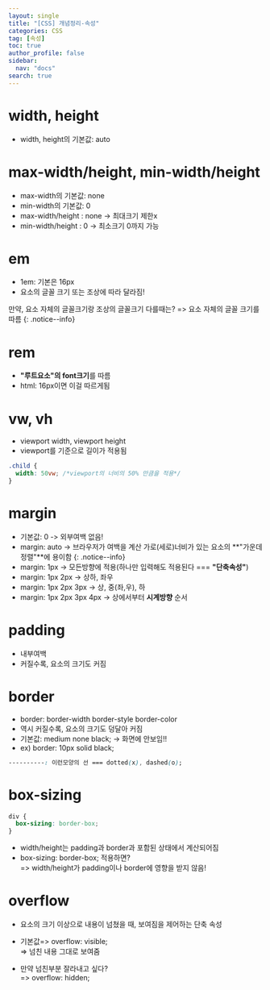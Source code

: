 ```yaml
---
layout: single
title: "[CSS] 개념정리-속성"
categories: CSS
tag: [속성]
toc: true
author_profile: false
sidebar:
  nav: "docs"
search: true
---
```


# width, height

- width, height의 기본값: auto

# max-width/height, min-width/height

- max-width의 기본값: none
- min-width의 기본값: 0
- max-width/height : none -> 최대크기 제한x
- min-width/height : 0 -> 최소크기 0까지 가능

# em

- 1em: 기본은 16px
- 요소의 글꼴 크기 또는 조상에 따라 달라짐!

만약, 요소 자체의 글꼴크기랑 조상의 글꼴크기 다를때는? => 요소 자체의 글꼴 크기를 따름
{: .notice--info}

# rem

- **"루트요소"의 font크기**를 따름
- html: 16px이면 이걸 따르게됨

# vw, vh

- viewport width, viewport height
- viewport를 기준으로 길이가 적용됨

```css
.child {
  width: 50vw; /*viewport의 너비의 50% 만큼을 적용*/
}
```

# margin

- 기본값: 0 -> 외부여백 없음!
- margin: auto -> 브라우저가 여백을 계산
  가로(세로)너비가 있는 요소의 **"가운데정렬"**에 용이함
  {: .notice--info}
- margin: 1px -> 모든방향에 적용(하나만 입력해도 적용된다 === **"단축속성"**)
- margin: 1px 2px -> 상하, 좌우
- margin: 1px 2px 3px -> 상, 중(좌,우), 하
- margin: 1px 2px 3px 4px -> 상에서부터 **시계방향** 순서

# padding

- 내부여백
- 커질수록, 요소의 크기도 커짐

# border

- border: border-width border-style border-color
- 역시 커질수록, 요소의 크기도 덩달아 커짐
- 기본값: medium none black; -> 화면에 안보임!!
- ex) border: 10px solid black;

```css
----------: 이런모양의 선 === dotted(x), dashed(o);
```

# box-sizing

```css
div {
  box-sizing: border-box;
}
```

- width/height는 padding과 border과 포함된 상태에서 계산되어짐
- box-sizing: border-box; 적용하면?  
  => width/height가 padding이나 border에 영향을 받지 않음!

# overflow

- 요소의 크기 이상으로 내용이 넘쳤을 때, 보여짐을 제어하는 단축 속성

- 기본값=> overflow: visible;  
  => 넘친 내용 그대로 보여줌

- 만약 넘친부분 잘라내고 싶다?  
  => overflow: hidden;
